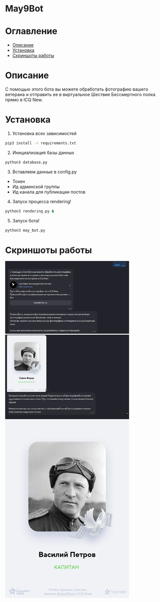 
# May9Bot

# Оглавление 
 - [Описание](https://github.com/ICQ-BOTS/may_bot#описание)
 - [Установка](https://github.com/ICQ-BOTS/may_bot#установка)
 - [Скриншоты работы](https://github.com/ICQ-BOTS/may_bot#скриншоты-работы)

# Описание
С помощью этого бота вы можете обработать фотографию вашего ветерана и отправить ее в виртуальное Шествие Бессмертного полка прямо в ICQ New.

# Установка

1. Установка всех зависимостей 
```bash
pip3 install -r requirements.txt
```

2. Инициализация базы данных
```bash
python3 database.py
```

3. Вставляем данные в config.py
* Токен
* Ид админской группы
* Ид канала для публикации постов

4. Запуск процесса rendering!
```bash
python3 rendering.py &
```
 
5. Запуск бота!
```bash
python3 may_bot.py
```

# Скриншоты работы
<img src="https://github.com/ICQ-BOTS/may_bot/blob/main/img/1.png" width="400">
<img src="https://github.com/ICQ-BOTS/may_bot/blob/main/img/2.png" width="400">
<img src="https://github.com/ICQ-BOTS/may_bot/blob/main/img/result.jpg" width="400">